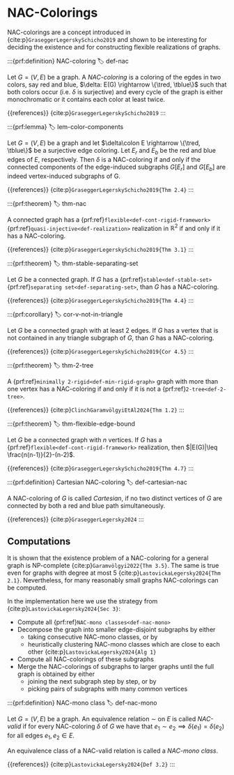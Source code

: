 # NAC-Colorings

NAC-colorings are a concept introduced in {cite:p}`GraseggerLegerskySchicho2019`
and shown to be interesting for deciding the existence and for constructing flexible realizations of graphs.

:::{prf:definition} NAC-coloring
:label: def-nac

Let $G = (V,E)$ be a graph.
A _NAC-coloring_ is a coloring of the egdes in two colors, say red and blue, $\delta: E(G) \rightarrow \{\tred, \tblue\}$ such that
both colors occur (i.e. $\delta$ is surjective) and
every cycle of the graph is either monochromatic or it contains each color at least twice.

{{references}} {cite:p}`GraseggerLegerskySchicho2019`
:::


:::{prf:lemma}
:label: lem-color-components

Let $G=(V,E)$ be a graph and let $\delta\colon E \rightarrow \{\tred, \tblue\}$ be a
surjective edge coloring.
Let $E_r$ and $E_b$ be the red and blue edges of $E$, respectively.
Then $\delta$ is a NAC-coloring if and only if the connected components of the edge-induced subgraphs $G[E_r]$ and $G[E_b]$
are indeed vertex-induced subgraphs of G.

{{references}} {cite:p}`GraseggerLegerskySchicho2019{Thm 2.4}`
:::


:::{prf:theorem}
:label: thm-nac

A connected graph has a {prf:ref}`flexible<def-cont-rigid-framework>` {prf:ref}`quasi-injective<def-realization>` realization in $\mathbb R^2$ if and only if it has a
NAC-coloring.

{{references}} {cite:p}`GraseggerLegerskySchicho2019{Thm 3.1}`
:::


:::{prf:theorem}
:label: thm-stable-separating-set

Let $G$ be a connected graph. If $G$ has a {prf:ref}`stable<def-stable-set>` {prf:ref}`separating set<def-separating-set>`, than $G$ has a NAC-coloring.

{{references}} {cite:p}`GraseggerLegerskySchicho2019{Thm 4.4}`
:::


:::{prf:corollary}
:label: cor-v-not-in-triangle

Let $G$ be a connected graph with at least 2 edges. If $G$ has a vertex that is not contained in any triangle subgraph of $G$, than $G$ has a NAC-coloring.

{{references}} {cite:p}`GraseggerLegerskySchicho2019{Cor 4.5}`
:::


:::{prf:theorem}
:label: thm-2-tree

A {prf:ref}`minimally 2-rigid<def-min-rigid-graph>` graph with more than one vertex has a NAC-coloring if and only if it is not a {prf:ref}`2-tree<def-2-tree>`.

{{references}} {cite:p}`ClinchGaramvölgyiEtAl2024{Thm 1.2}`
:::


:::{prf:theorem}
:label: thm-flexible-edge-bound

Let $G$ be a connected graph with $n$ vertices. If $G$ has a {prf:ref}`flexible<def-cont-rigid-framework>` realization, then $|E(G)|\leq \frac{n(n-1)}{2}-(n-2)$.

{{references}} {cite:p}`GraseggerLegerskySchicho2019{Thm 4.7}`
:::


:::{prf:definition} Cartesian NAC-coloring
:label: def-cartesian-nac

A NAC-coloring of $G$ is called _Cartesian_, if no two distinct vertices of $G$ are connected by both a red and blue path simultaneously.

{{references}} {cite:p}`GraseggerLegersky2024`
:::


## Computations
It is shown that the existence problem of a NAC-coloring for a general graph is NP-complete {cite:p}`Garamvölgyi2022{Thm 3.5}`.
The same is true even for graphs with degree at most 5 {cite:p}`LastovickaLegersky2024{Thm 2.1}`.
Nevertheless, for many reasonably small graphs NAC-colorings can be computed.

In the implementation here we use the strategy from {cite:p}`LastovickaLegersky2024{Sec 3}`:
* Compute all {prf:ref}`NAC-mono classes<def-nac-mono>`
* Decompose the graph into smaller edge-disjoint subgraphs by either
    * taking consecutive NAC-mono classes, or by
    * heuristically clustering NAC-mono classes which are close to each other {cite:p}`LastovickaLegersky2024{Alg 1}`
* Compute all NAC-colorings of these subgraphs
* Merge the NAC-colorings of subgraphs to larger graphs until the full graph is obtained by either
    * joining the next subgraph step by step, or by
    * picking pairs of subgraphs with many common vertices


:::{prf:definition} NAC-mono class
:label: def-nac-mono

Let $G=(V,E)$ be a graph.
An equivalence relation $\sim$ on $E$ is called _NAC-valid_ if
for every NAC-coloring $\delta$ of $G$ we have that $e_1 \sim e_2 \implies \delta(e_1) = \delta(e_2)$
for all edges $e_1,e_2\in E$.

An equivalence class of a NAC-valid relation is called a _NAC-mono class_.

{{references}} {cite:p}`LastovickaLegersky2024{Def 3.2}`
:::
